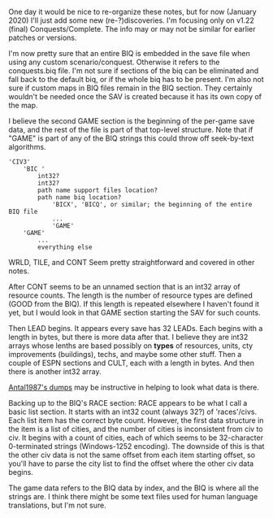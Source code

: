 One day it would be nice to re-organize these notes, but for now (January 2020) I'll just add some new (re-?)discoveries.
I'm focusing only on v1.22 (final) Conquests/Complete. The info may or may not be similar for earlier patches or versions.

I'm now pretty sure that an entire BIQ is embedded in the save file when using any custom scenario/conquest.
Otherwise it refers to the conquests.biq file. I'm not sure if sections of the biq can be eliminated and fall
back to the default biq, or if the whole biq has to be present. I'm also not sure if custom maps in BIQ files
remain in the BIQ section. They certainly wouldn't be needed once the SAV is created because it has its own
copy of the map.

I believe the second GAME section is the beginning of the per-game save data, and the rest of the file is part of that
top-level structure. Note that if "GAME" is part of any of the BIQ strings this could throw off seek-by-text
algorithms.

```
'CIV3'
    'BIC '
        int32?
        int32?
        path name support files location?
        path name biq location?
            'BICX', 'BICQ', or similar; the beginning of the entire BIQ file
            ...
            'GAME'
    'GAME'
        ...
        everything else
```

WRLD, TILE, and CONT Seem pretty straightforward and covered in other notes.

After CONT seems to be an unnamed section that is an int32 array of resource counts. The length is the number of
resource types are defined (GOOD from the BIQ). If this length is repeated elsewhere I haven't found it yet,
but I would look in that GAME section starting the SAV for such counts.

Then LEAD begins. It appears every save has 32 LEADs. Each begins with a length in bytes, but there is more
data after that. I believe they are int32 arrays whose lenths are based possibly on **types** of resources, units,
cty improvements (buildings), techs, and maybe some other stuff. Then a couple of ESPN sections and CULT, each
with a length in bytes. And then there is another int32 array.

[Antal1987's dumps](https://github.com/myjimnelson/C3CPatchFramework/blob/master/Civ3/Leader.h) may be instructive in helping to look what data is there.

Backing up to the BIQ's RACE section: RACE appears to be what I call a basic list section. It starts with an
int32 count (always 32?) of 'races'/civs. Each list item has the correct byte count. However, the first
data structure in the item is a list of cities, and the number of cities is inconsistent from civ to civ.
It begins with a count of cities, each of which seems to be 32-character 0-terminated strings (Windows-1252 encoding). The downside of this is that the other
civ data is not the same offset from each item starting offset, so you'll have to parse the city list
to find the offset where the other civ data begins.

The game data refers to the BIQ data by index, and the BIQ is where all the strings are.
I think there might be some text files used for human language translations, but I'm not sure.

